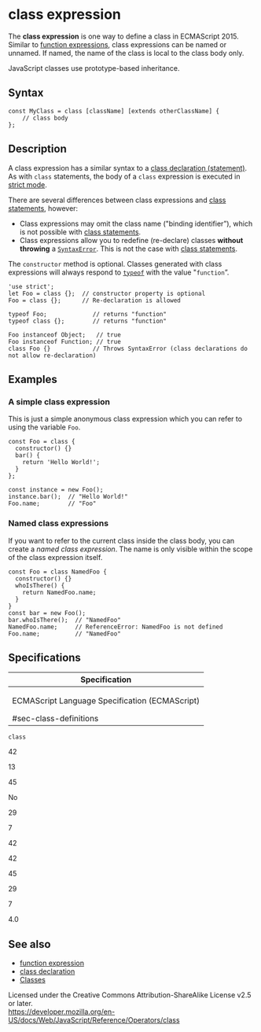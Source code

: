class expression
================

The **class expression** is one way to define a class in ECMAScript 2015. Similar to [function expressions](function), class expressions can be named or unnamed. If named, the name of the class is local to the class body only.

JavaScript classes use prototype-based inheritance.

Syntax
------

    const MyClass = class [className] [extends otherClassName] {
        // class body
    };

Description
-----------

A class expression has a similar syntax to a [class declaration (statement)](../statements/class). As with `class` statements, the body of a `class` expression is executed in [strict mode](../strict_mode).

There are several differences between class expressions and [class statements](../statements/class), however:

-   Class expressions may omit the class name ("binding identifier”), which is not possible with [class statements](../statements/class).
-   Class expressions allow you to redefine (re-declare) classes **without throwing** a [`SyntaxError`](../global_objects/syntaxerror). This is not the case with [class statements](../statements/class).

The `constructor` method is optional. Classes generated with class expressions will always respond to [`typeof`](typeof) with the value "`function`”.

    'use strict';
    let Foo = class {};  // constructor property is optional
    Foo = class {};      // Re-declaration is allowed

    typeof Foo;             // returns "function"
    typeof class {};        // returns "function"

    Foo instanceof Object;   // true
    Foo instanceof Function; // true
    class Foo {}            // Throws SyntaxError (class declarations do not allow re-declaration)

Examples
--------

### A simple class expression

This is just a simple anonymous class expression which you can refer to using the variable `Foo`.

    const Foo = class {
      constructor() {}
      bar() {
        return 'Hello World!';
      }
    };

    const instance = new Foo();
    instance.bar();  // "Hello World!"
    Foo.name;        // "Foo"

### Named class expressions

If you want to refer to the current class inside the class body, you can create a *named class expression*. The name is only visible within the scope of the class expression itself.

    const Foo = class NamedFoo {
      constructor() {}
      whoIsThere() {
        return NamedFoo.name;
      }
    }
    const bar = new Foo();
    bar.whoIsThere();  // "NamedFoo"
    NamedFoo.name;     // ReferenceError: NamedFoo is not defined
    Foo.name;          // "NamedFoo"

Specifications
--------------

<table><colgroup><col style="width: 100%" /></colgroup><thead><tr class="header"><th>Specification</th></tr></thead><tbody><tr class="odd"><td><p>ECMAScript Language Specification (ECMAScript)<br />
</p><span class="small">#sec-class-definitions</span></td></tr></tbody></table>

`class`

42

13

45

No

29

7

42

42

45

29

7

4.0

See also
--------

-   [function expression](function)
-   [class declaration](../statements/class)
-   [Classes](../classes)

Licensed under the Creative Commons Attribution-ShareAlike License v2.5 or later.  
<a href="https://developer.mozilla.org/en-US/docs/Web/JavaScript/Reference/Operators/class" class="_attribution-link">https://developer.mozilla.org/en-US/docs/Web/JavaScript/Reference/Operators/class</a>
